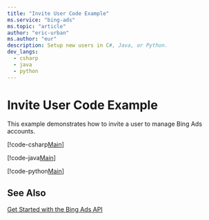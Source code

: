 ```yaml
---
title: "Invite User Code Example"
ms.service: "bing-ads"
ms.topic: "article"
author: "eric-urban"
ms.author: "eur"
description: Setup new users in C#, Java, or Python.
dev_langs:
  - csharp
  - java
  - python
---
```

# Invite User Code Example
This example demonstrates how to invite a user to manage Bing Ads accounts.

[!code-csharp[Main](\.\./\.\./BingAds-dotNet-SDK/examples/BingAdsExamples/BingAdsExamplesLibrary/v11/InviteUser.cs)]

[!code-java[Main](\.\./\.\./BingAds-Java-SDK/examples/BingAdsDesktopApp/src/main/java/com/microsoft/bingads/examples/v11/InviteUser.java)]

[!code-python[Main](\.\./\.\./BingAds-Python-SDK/examples/BingAdsPythonConsoleExamples/BingAdsPythonConsoleExamples/v11/invite_user.py)]

## See Also
[Get Started with the Bing Ads API](../guides/get-started.md)  

